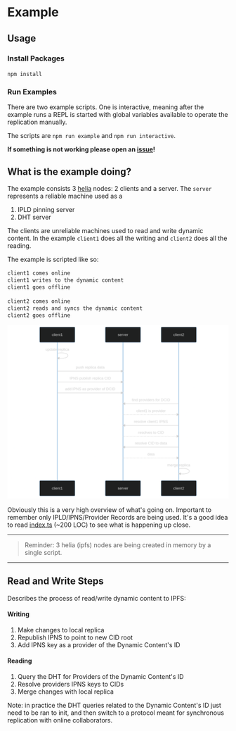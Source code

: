 # Example

## Usage

### Install Packages

`npm install`

### Run Examples

There are two example scripts. One is interactive, meaning after the example runs a REPL is started with global variables available to operate the replication manually.

The scripts are `npm run example` and `npm run interactive`.

**If something is not working please open an [issue](https://github.com/tabcat/dynamic-content/issues)!**

## What is the example doing?

The example consists 3 [helia](https://github.com/ipfs/helia) nodes: 2 clients and a server.
The `server ` represents a reliable machine used as a

1. IPLD pinning server
2. DHT server

The clients are unreliable machines used to read and write dynamic content.
In the example `client1` does all the writing and `client2` does all the reading.

The example is scripted like so:

```
client1 comes online
client1 writes to the dynamic content
client1 goes offline

client2 comes online
client2 reads and syncs the dynamic content
client2 goes offline
```

<img src=".assets/example-mermaid-diag.png" width="777">

Obviously this is a very high overview of what's going on.
Important to remember only IPLD/IPNS/Provider Records are being used.
It's a good idea to read [index.ts](./src/index.ts) (~200 LOC) to see what is happening up close.

---
> Reminder: 3 helia (ipfs) nodes are being created in memory by a single script.
---

## Read and Write Steps

Describes the process of read/write dynamic content to IPFS:

#### Writing

1. Make changes to local replica
2. Republish IPNS to point to new CID root
3. Add IPNS key as a provider of the Dynamic Content's ID

#### Reading

1. Query the DHT for Providers of the Dynamic Content's ID
2. Resolve providers IPNS keys to CIDs
3. Merge changes with local replica

Note: in practice the DHT queries related to the Dynamic Content's ID just need to be ran to init, and then switch to a protocol meant for synchronous replication with online collaborators.
